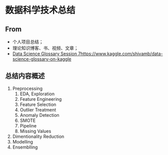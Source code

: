 # 数据科学技术总结

## From

- 个人项目总结；
- 理论知识博客、书、视频、文章；
- [Data Science Glossary Session 7]()https://www.kaggle.com/shivamb/data-science-glossary-on-kaggle

## 总结内容概述

1. Preprocessing
    1. EDA, Exploration
    2. Feature Engineering
    3. Feature Selection
    4. Outlier Treatment
    5. Anomaly Detection
    6. SMOTE
    7. Pipeline
    8. Missing Values
2. Dimentionality Reduction
3. Modelling
4. Ensemblling
